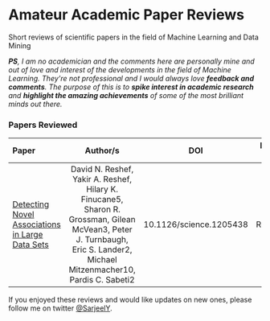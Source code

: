 # Amateur Academic Paper Reviews

Short reviews of scientific papers in the field of Machine Learning and Data Mining

_**PS**, I am no academician and the comments here are personally mine and out of love and interest of the developments in the field of Machine Learning. They're not professional and I would always love **feedback and comments**. The purpose of this is to **spike interest in academic research** and **highlight the amazing achievements** of some of the most brilliant minds out there._

### Papers Reviewed

| Paper                                                                                                  |                                                                                 Author/s                                                                                  |           DOI           | Review No. |
| :----------------------------------------------------------------------------------------------------- | :-----------------------------------------------------------------------------------------------------------------------------------------------------------------------: | :---------------------: | :--------: |
| [Detecting Novel Associations in Large Data Sets](http://science.sciencemag.org/content/334/6062/1518) | David N. Reshef, Yakir A. Reshef, Hilary K. Finucane5, Sharon R. Grossman, Gilean McVean3, Peter J. Turnbaugh, Eric S. Lander2, Michael Mitzenmacher10, Pardis C. Sabeti2 | 10.1126/science.1205438 |  Review_1  |

If you enjoyed these reviews and would like updates on new ones, please follow me on twitter [@SarjeelY](https://twitter.com/SarjeelY).
